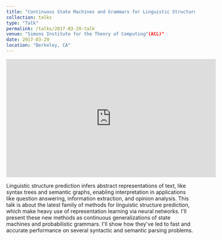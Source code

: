 ```yaml
---
title: "Continuous State Machines and Grammars for Linguistic Structure Prediction"
collection: talks
type: "Talk"
permalink: /talks/2017-03-29-talk
venue: "Simons Institute for the Theory of Computing"(ACL)"
date: 2017-03-29
location: "Berkeley, CA"
---
```


<iframe width="560" height="315" src="https://www.youtube.com/embed/KNH5A_7-KVM" title="YouTube video player" frameborder="0" allow="accelerometer; autoplay; clipboard-write; encrypted-media; gyroscope; picture-in-picture" allowfullscreen></iframe>

Linguistic structure prediction infers abstract representations of text, like syntax trees and semantic graphs, enabling interpretation in applications like question answering, information extraction, and opinion analysis.  This talk is about the latest family of methods for linguistic structure prediction, which make heavy use of representation learning via neural networks.  I'll present these new methods as continuous generalizations of state machines and probabilistic grammars.  I'll show how they've led to fast and accurate performance on several syntactic and semantic parsing problems.

